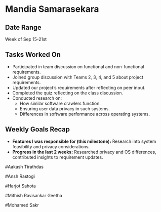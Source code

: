 # Mandia Samarasekara

## Date Range
Week of Sep 15-21st



## Tasks Worked On
- Participated in team discussion on functional and non-functional requirements.
- Joined group discussion with Teams 2, 3, 4, and 5 about project requirements.
- Updated our project’s requirements after reflecting on peer input.
- Completed the quiz reflecting on the class discussion.
- Conducted research on:
  - How similar software crawlers function.
  - Ensuring user data privacy in such systems.
  - Differences in software performance across operating systems.

## Weekly Goals Recap
- **Features I was responsible for (this milestone):** Research into system feasibility and privacy considerations.  
- **Progress in the last 2 weeks:** Researched privacy and OS differences, contributed insights to requirement updates.  




#Aakash Tirathdas

#Ansh Rastogi

#Harjot Sahota

#Mithish Ravisankar Geetha

#Mohamed Sakr

